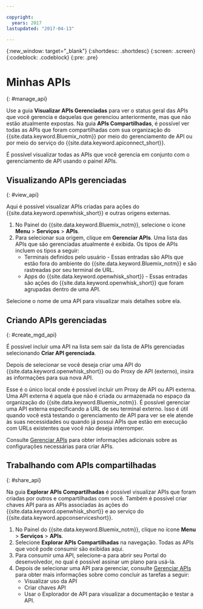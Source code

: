 ```yaml
---

copyright:
  years: 2017
lastupdated: "2017-04-13"

---
```



{:new_window: target="_blank"}
{:shortdesc: .shortdesc}
{:screen: .screen}
{:codeblock: .codeblock}
{:pre: .pre}

# Minhas APIs
{: #manage_api}

Use a guia **Visualizar APIs Gerenciadas** para ver o status geral das APIs que você gerencia e daquelas que gerenciou anteriormente, mas que não estão atualmente expostas. Na guia **APIs Compartilhadas**, é possível ver todas as APIs que foram compartilhadas com sua organização do {{site.data.keyword.Bluemix_notm}} por meio do gerenciamento de API ou por meio do serviço do {{site.data.keyword.apiconnect_short}}.

É possível visualizar todas as APIs que você gerencia em conjunto com o gerenciamento de API usando o painel APIs. 

## Visualizando APIs gerenciadas
{: #view_api}

Aqui é possível visualizar APIs criadas para ações do {{site.data.keyword.openwhisk_short}} e outras origens externas.

1. No Painel do {{site.data.keyword.Bluemix_notm}}, selecione o ícone **Menu** > **Serviços** > **APIs**.
2. Para selecionar sua origem, clique em **Gerenciar APIs**. Uma lista das APIs que são gerenciadas atualmente é exibida. Os tipos de APIs incluem os tipos a seguir:
    * Terminais definidos pelo usuário - Essas entradas são APIs que estão fora do ambiente do {{site.data.keyword.Bluemix_notm}} e são rastreadas por seu terminal de URL. 
    * Apps do {{site.data.keyword.openwhisk_short}} - Essas entradas são ações do {{site.data.keyword.openwhisk_short}} que foram agrupadas dentro de uma API.

Selecione o nome de uma API para visualizar mais detalhes sobre ela.

## Criando APIs gerenciadas
{: #create_mgd_api}

É possível incluir uma API na lista sem sair da lista de APIs gerenciadas selecionando **Criar API gerenciada**.

Depois de selecionar se você deseja criar uma API do {{site.data.keyword.openwhisk_short}} ou do Proxy de API (externo), insira as informações para sua nova API.  

Esse é o único local onde é possível incluir um Proxy de API ou API externa. Uma API externa é aquela que não é criada ou armazenada no espaço da organização do {{site.data.keyword.Bluemix_notm}}. É possível gerenciar uma API externa especificando a URL de seu terminal externo. Isso é útil quando você está testando o gerenciamento de API para ver se ele atende às suas necessidades ou quando já possui APIs que estão em execução com URLs existentes que você não deseja interromper. 

Consulte [Gerenciar APIs](manage_apis.html) para obter informações adicionais sobre as configurações necessárias para criar APIs.

## Trabalhando com APIs compartilhadas
{: #share_api}

Na guia **Explorar APIs Compartilhadas** é possível visualizar APIs que foram criadas por outros e compartilhadas com você. Também é possível criar chaves API para as APIs associadas às ações do {{site.data.keyword.openwhisk_short}} e ao serviço do {{site.data.keyword.appconserviceshort}}.

1. No Painel do {{site.data.keyword.Bluemix_notm}}, clique no ícone **Menu** > **Serviços** > **APIs**.
2. Selecione **Explorar APIs Compartilhadas** na navegação. Todas as APIs que você pode consumir são exibidas aqui.
3. Para consumir uma API, selecione-a para abrir seu Portal do desenvolvedor, no qual é possível assinar um plano para usá-la. 
4. Depois de selecionar uma API para gerenciar, consulte [Gerenciar APIs](manage_apis.html) para obter mais informações sobre como concluir as tarefas a seguir: 
    * Visualizar uso da API
    * Criar chaves API
    * Usar o Explorador de API para visualizar a documentação e testar a API.

